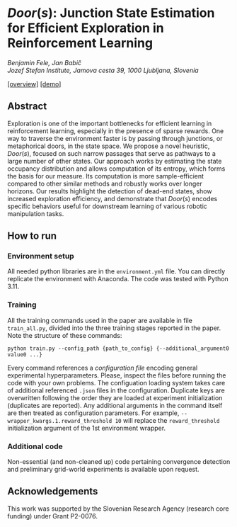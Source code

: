 # $Door(s)$: Junction State Estimation for Efficient Exploration in Reinforcement Learning

*Benjamin Fele, Jan Babič* <br>
*Jozef Stefan Institute, Jamova cesta 39, 1000 Ljubljana, Slovenia*

[[overview]](https://www.youtube.com)
[[demo]](https://www.youtube.com)

## Abstract

Exploration is one of the important bottlenecks for efficient learning in reinforcement learning, especially in the presence of sparse rewards. One way to traverse the environment faster is by passing through junctions, or metaphorical doors, in the state space. We propose a novel heuristic, $Door(s)$, focused on such narrow passages that serve as pathways to a large number of other states. Our approach works by estimating the state occupancy distribution and allows computation of its entropy, which forms the basis for our measure. Its computation is more sample-efficient compared to other similar methods and robustly works over longer horizons. Our results highlight the detection of dead-end states, show increased exploration efficiency, and demonstrate that $Door(s)$ encodes specific behaviors useful for downstream learning of various robotic manipulation tasks.

## How to run

### Environment setup

All needed python libraries are in the `environment.yml` file. You can directly replicate the environment with Anaconda. The code was tested with Python 3.11.

### Training

All the training commands used in the paper are available in file `train_all.py`, divided into the three training stages reported in the paper. Note the structure of these commands:
```
python train.py --config_path {path_to_config} {--additional_argument0 value0 ...}
```

Every command references a *configuration file* encoding general experimental hyperparameters. Please, inspect the files before running the code with your own problems. The configuation loading system takes care of additional referenced `.json` files in the configuration. Duplicate keys are overwritten following the order they are loaded at experiment initialization (duplicates are reported). Any additional arguments in the command itself are then treated as configuration parameters. For example, `--wrapper_kwargs.1.reward_threshold 10` will replace the `reward_threshold` initialization argument of the 1st environment wrapper.

### Additional code

Non-essential (and non-cleaned up) code pertaining convergence detection and preliminary grid-world experiments is available upon request.

## Acknowledgements

This work was supported by the Slovenian Research Agency (research core funding) under Grant P2-0076.